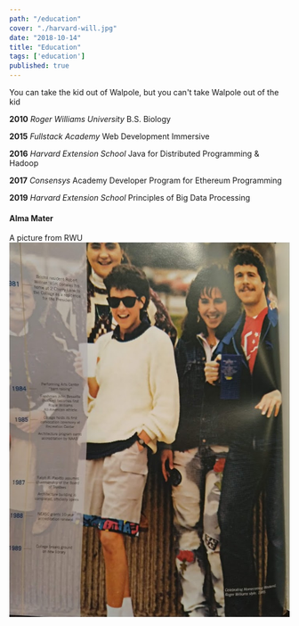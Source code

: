 ```yaml
---
path: "/education"
cover: "./harvard-will.jpg"
date: "2018-10-14"
title: "Education"
tags: ['education']
published: true
---
```

<!-- institutions I studied in. courses I took -->
You can take the kid out of Walpole, but you can't take Walpole out of the kid                     

**2010** *Roger Williams University* B.S. Biology

**2015** *Fullstack Academy* Web Development Immersive

**2016** *Harvard Extension School* Java for Distributed Programming & Hadoop

**2017** *Consensys* Academy Developer Program for Ethereum Programming

**2019** *Harvard Extension School* Principles of Big Data Processing  

#### Alma Mater
A picture from RWU
![RWU](./rwu.jpg)